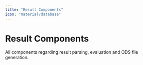 ```yaml
---
title: "Result Components"
icon: "material/database"
---
```


# Result Components

All components regarding result parsing, evaluation and ODS file generation.